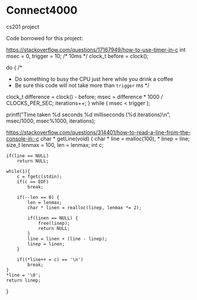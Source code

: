 # Connect4000
cs201 project

Code borrowed for this project:

https://stackoverflow.com/questions/17167949/how-to-use-timer-in-c
 int msec = 0, trigger = 10; /* 10ms */
 clock_t before = clock();

 do {
  /*
   * Do something to busy the CPU just here while you drink a coffee
   * Be sure this code will not take more than `trigger` ms
   */

  clock_t difference = clock() - before;
  msec = difference * 1000 / CLOCKS_PER_SEC;
  iterations++;
} while ( msec < trigger );

printf("Time taken %d seconds %d milliseconds (%d iterations)\n",
  msec/1000, msec%1000, iterations);


https://stackoverflow.com/questions/314401/how-to-read-a-line-from-the-console-in:-c
char * getLine(void) {
	char * line = malloc(100), * linep = line;
	size_t lenmax = 100, len = lenmax;
	int c;

	if(line == NULL)
		return NULL;

	while(1){
		c = fgetc(stdin);
		if(c == EOF)
			break;

		if(--len == 0) {
			len = lenmax;
			char * linen = realloc(linep, lenmax *= 2);

			if(linen == NULL) {
				free(linep);
				return NULL;
			}
			line = linen + (line - linep);
			linep = linen;
		}

		if((*line++ = c) == '\n')
			break;
	}
	*line = '\0';
	return linep;
}
